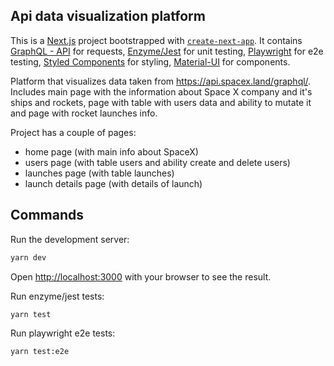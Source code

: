 ## Api data visualization platform

This is a [Next.js](https://nextjs.org/) project bootstrapped with [`create-next-app`](https://github.com/vercel/next.js/tree/canary/packages/create-next-app). It contains [GraphQL - API](https://studio.apollographql.com/public/SpaceX-pxxbxen/home?variant=current) for requests, [Enzyme/Jest](https://enzymejs.github.io/enzyme/) for unit testing, [Playwright](https://playwright.dev/docs/intro) for e2e testing, [Styled Components](https://github.com/styled-components/styled-components) for styling, [Material-UI](https://mui.com/material-ui/getting-started/overview/) for components. 

Platform that visualizes data taken from https://api.spacex.land/graphql/. Includes main page with the information about Space X company and it's ships and rockets, page with table with users data and ability to mutate it and page with rocket launches info.

Project has a couple of pages: 
- home page (with main info about SpaceX)
- users page (with table users and ability create and delete users)
- launches page (with table launches)
- launch details page (with details of launch)

## Commands

Run the development server:

```bash
yarn dev
```

Open [http://localhost:3000](http://localhost:3000) with your browser to see the result.

Run enzyme/jest tests:

```bash
yarn test
```

Run playwright e2e tests:

```bash
yarn test:e2e
```